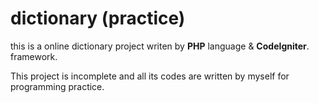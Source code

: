 # dictionary (practice)

this is a online dictionary project writen by **PHP** language & **CodeIgniter**. framework.

This project is incomplete and all its codes are written by myself for programming practice.
